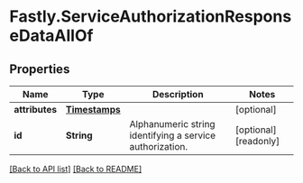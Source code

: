 # Fastly.ServiceAuthorizationResponseDataAllOf

## Properties

Name | Type | Description | Notes
------------ | ------------- | ------------- | -------------
**attributes** | [**Timestamps**](Timestamps.md) |  | [optional] 
**id** | **String** | Alphanumeric string identifying a service authorization. | [optional] [readonly] 



[[Back to API list]](../../README.md#endpoints) [[Back to README]](../../README.md)
